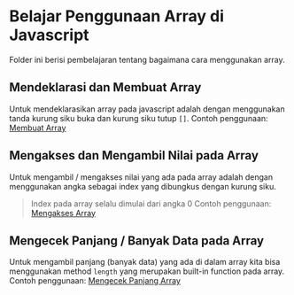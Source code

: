 # Belajar Penggunaan Array di Javascript
Folder ini berisi pembelajaran tentang bagaimana cara menggunakan array.

## Mendeklarasi dan Membuat Array
Untuk mendeklarasikan array pada javascript adalah dengan menggunakan tanda kurung siku buka dan kurung siku tutup `[]`.
Contoh penggunaan: [Membuat Array](arrayBasic.js#L1-L5)

## Mengakses dan Mengambil Nilai pada Array
Untuk mengambil / mengakses nilai yang ada pada array adalah dengan menggunakan angka sebagai index yang dibungkus dengan kurung siku. 
> Index pada array selalu dimulai dari angka 0
Contoh penggunaan: [Mengakses Array](arrayBasic.js#L7-L11)

## Mengecek Panjang / Banyak Data pada Array
Untuk mengambil panjang (banyak data) yang ada di dalam array kita bisa menggunakan method `length` yang merupakan built-in function pada array.
Contoh penggunaan: [Mengecek Panjang Array](arrayBasic.js#L13-L17)